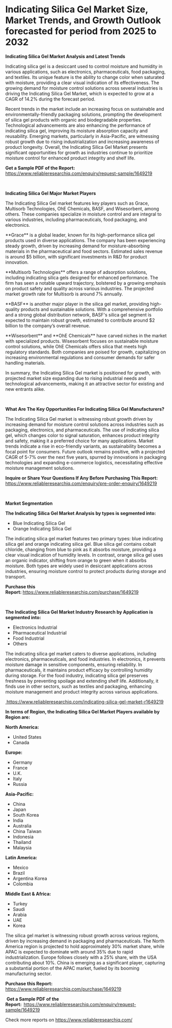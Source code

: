 <p><h1>Indicating Silica Gel Market Size, Market Trends, and Growth Outlook forecasted for period from 2025 to 2032</h1></p><p><strong>Indicating Silica Gel Market Analysis and Latest Trends</strong></p>
<p><p>Indicating silica gel is a desiccant used to control moisture and humidity in various applications, such as electronics, pharmaceuticals, food packaging, and textiles. Its unique feature is the ability to change color when saturated with moisture, providing a clear visual indication of its effectiveness. The growing demand for moisture control solutions across several industries is driving the Indicating Silica Gel Market, which is expected to grow at a CAGR of 14.2% during the forecast period. </p><p>Recent trends in the market include an increasing focus on sustainable and environmentally-friendly packaging solutions, prompting the development of silica gel products with organic and biodegradable properties. Technological advancements are also enhancing the performance of indicating silica gel, improving its moisture absorption capacity and reusability. Emerging markets, particularly in Asia-Pacific, are witnessing robust growth due to rising industrialization and increasing awareness of product longevity. Overall, the Indicating Silica Gel Market presents significant opportunities for growth as industries continue to prioritize moisture control for enhanced product integrity and shelf life.</p></p>
<p><strong>Get a Sample PDF of the Report:&nbsp;</strong> <a href="https://www.reliableresearchiq.com/enquiry/request-sample/1649219?utm_campaign=2926&utm_medium=2&utm_source=Github&utm_content=ia&utm_term=01042025&utm_id=indicating-silica-gel">https://www.reliableresearchiq.com/enquiry/request-sample/1649219</a></p>
<p>&nbsp;</p>
<p><strong>Indicating Silica Gel Major Market Players</strong></p>
<p><p>The Indicating Silica Gel market features key players such as Grace, Multisorb Technologies, OhE Chemicals, BASF, and Wisesorbent, among others. These companies specialize in moisture control and are integral to various industries, including pharmaceuticals, food packaging, and electronics.</p><p>**Grace** is a global leader, known for its high-performance silica gel products used in diverse applications. The company has been experiencing steady growth, driven by increasing demand for moisture-absorbing materials in the pharmaceutical and food sectors. Estimated sales revenue is around $5 billion, with significant investments in R&D for product innovation.</p><p>**Multisorb Technologies** offers a range of adsorption solutions, including indicating silica gels designed for enhanced performance. The firm has seen a notable upward trajectory, bolstered by a growing emphasis on product safety and quality across various industries. The projected market growth rate for Multisorb is around 7% annually.</p><p>**BASF** is another major player in the silica gel market, providing high-quality products and sustainable solutions. With a comprehensive portfolio and a strong global distribution network, BASF's silica gel segment is expected to maintain robust growth, estimated to contribute around $2 billion to the company’s overall revenue.</p><p>**Wisesorbent** and **OhE Chemicals** have carved niches in the market with specialized products. Wisesorbent focuses on sustainable moisture control solutions, while OhE Chemicals offers silica that meets high regulatory standards. Both companies are poised for growth, capitalizing on increasing environmental regulations and consumer demands for safer handling materials.</p><p>In summary, the Indicating Silica Gel market is positioned for growth, with projected market size expanding due to rising industrial needs and technological advancements, making it an attractive sector for existing and new entrants alike.</p></p>
<p>&nbsp;</p>
<p><strong>What Are The Key Opportunities For Indicating Silica Gel Manufacturers?</strong></p>
<p><p>The Indicating Silica Gel market is witnessing robust growth driven by increasing demand for moisture control solutions across industries such as packaging, electronics, and pharmaceuticals. The use of indicating silica gel, which changes color to signal saturation, enhances product integrity and safety, making it a preferred choice for many applications. Market trends indicate a rise in eco-friendly variants, as sustainability becomes a focal point for consumers. Future outlook remains positive, with a projected CAGR of 5-7% over the next five years, spurred by innovations in packaging technologies and expanding e-commerce logistics, necessitating effective moisture management solutions.</p></p>
<p><strong>Inquire or Share Your Questions If Any Before Purchasing This Report:</strong> <a href="https://www.reliableresearchiq.com/enquiry/pre-order-enquiry/1649219?utm_campaign=2926&utm_medium=2&utm_source=Github&utm_content=ia&utm_term=01042025&utm_id=indicating-silica-gel">https://www.reliableresearchiq.com/enquiry/pre-order-enquiry/1649219</a></p>
<p>&nbsp;</p>
<p><strong>Market Segmentation</strong></p>
<p><strong>The Indicating Silica Gel Market Analysis by types is segmented into:</strong></p>
<p><ul><li>Blue Indicating Silica Gel</li><li>Orange Indicating Silica Gel</li></ul></p>
<p><p>The indicating silica gel market features two primary types: blue indicating silica gel and orange indicating silica gel. Blue silica gel contains cobalt chloride, changing from blue to pink as it absorbs moisture, providing a clear visual indication of humidity levels. In contrast, orange silica gel uses an organic indicator, shifting from orange to green when it absorbs moisture. Both types are widely used in desiccant applications across industries, ensuring moisture control to protect products during storage and transport.</p></p>
<p><strong>Purchase this Report:&nbsp;</strong><a href="https://www.reliableresearchiq.com/purchase/1649219?utm_campaign=2926&utm_medium=2&utm_source=Github&utm_content=ia&utm_term=01042025&utm_id=indicating-silica-gel">https://www.reliableresearchiq.com/purchase/1649219</a></p>
<p>&nbsp;</p>
<p><strong>The Indicating Silica Gel Market Industry Research by Application is segmented into:</strong></p>
<p><ul><li>Electronics Industrial</li><li>Pharmaceutical Industrial</li><li>Food Industrial</li><li>Others</li></ul></p>
<p><p>The indicating silica gel market caters to diverse applications, including electronics, pharmaceuticals, and food industries. In electronics, it prevents moisture damage in sensitive components, ensuring reliability. In pharmaceuticals, it maintains product efficacy by controlling humidity during storage. For the food industry, indicating silica gel preserves freshness by preventing spoilage and extending shelf life. Additionally, it finds use in other sectors, such as textiles and packaging, enhancing moisture management and product integrity across various applications.</p></p>
<p><a href="https://www.reliableresearchiq.com/indicating-silica-gel-market-r1649219?utm_campaign=2926&utm_medium=2&utm_source=Github&utm_content=ia&utm_term=01042025&utm_id=indicating-silica-gel">&nbsp;https://www.reliableresearchiq.com/indicating-silica-gel-market-r1649219</a></p>
<p><strong>In terms of Region, the Indicating Silica Gel Market Players available by Region are:</strong></p>
<p>
    <p> <strong> North America: </strong>
        <ul>
            <li>United States</li>
            <li>Canada</li>
        </ul>
        </p> 
    <p> <strong> Europe: </strong>
        <ul>
            <li>Germany</li>
            <li>France</li>
            <li>U.K.</li>
            <li>Italy</li>
            <li>Russia</li>
        </ul>
        </p> 
    <p> <strong> Asia-Pacific: </strong>
        <ul>
            <li>China</li>
            <li>Japan</li>
            <li>South Korea</li>
            <li>India</li>
            <li>Australia</li>
            <li>China Taiwan</li>
            <li>Indonesia</li>
            <li>Thailand</li>
            <li>Malaysia</li>
        </ul>
        </p> 
    <p> <strong> Latin America: </strong>
        <ul>
            <li>Mexico</li>
            <li>Brazil</li>
            <li>Argentina Korea</li>
            <li>Colombia</li>
        </ul>
        </p> 
    <p> <strong> Middle East & Africa: </strong>
        <ul>
            <li>Turkey</li>
            <li>Saudi</li>
            <li>Arabia</li>
            <li>UAE</li>
            <li>Korea</li>
        </ul>
    </p>
    </p>
<p><p>The silica gel market is witnessing robust growth across various regions, driven by increasing demand in packaging and pharmaceuticals. The North America region is projected to hold approximately 30% market share, while APAC is expected to dominate with around 35% due to rapid industrialization. Europe follows closely with a 25% share, with the USA contributing about 10%. China is emerging as a significant player, capturing a substantial portion of the APAC market, fueled by its booming manufacturing sector.</p></p>
<p><strong>Purchase this Report: </strong><a href="https://www.reliableresearchiq.com/purchase/1649219?utm_campaign=2926&utm_medium=2&utm_source=Github&utm_content=ia&utm_term=01042025&utm_id=indicating-silica-gel">https://www.reliableresearchiq.com/purchase/1649219</a></p>
<p>&nbsp;<strong>Get a Sample PDF of the Report:&nbsp;&nbsp;</strong><a href="https://www.reliableresearchiq.com/enquiry/request-sample/1649219?utm_campaign=2926&utm_medium=2&utm_source=Github&utm_content=ia&utm_term=01042025&utm_id=indicating-silica-gel">https://www.reliableresearchiq.com/enquiry/request-sample/1649219</a></p>
<p><strong></strong></p>
<p>Check more reports on <a href="https://www.reliableresearchiq.com/?utm_campaign=2926&utm_medium=2&utm_source=Github&utm_content=ia&utm_term=01042025&utm_id=indicating-silica-gel">https://www.reliableresearchiq.com/</a></p>